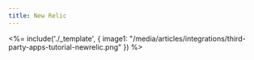```yaml
---
title: New Relic
---
```

<%= include('./_template', {
  image1: "/media/articles/integrations/third-party-apps-tutorial-newrelic.png"
}) %>
